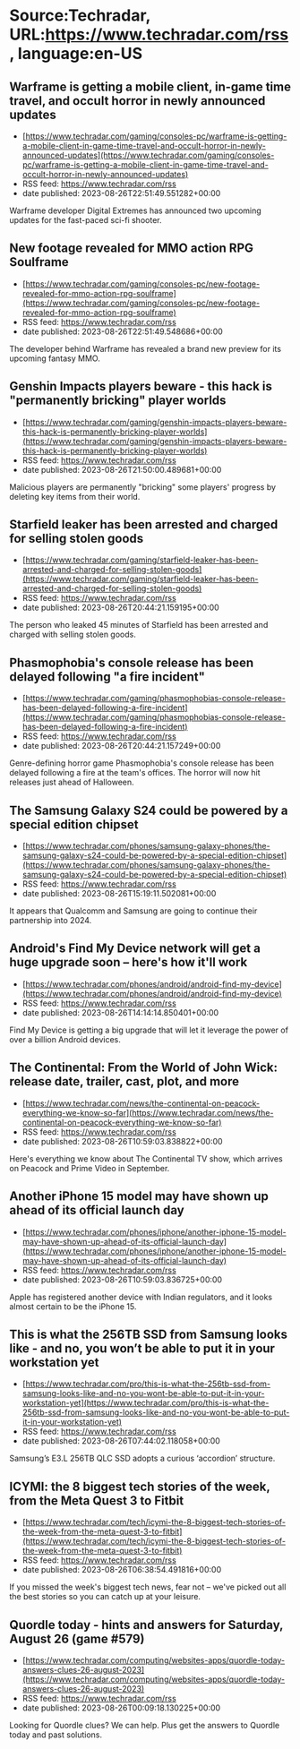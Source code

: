 # Source:Techradar, URL:https://www.techradar.com/rss, language:en-US

## Warframe is getting a mobile client, in-game time travel, and occult horror in newly announced updates
 - [https://www.techradar.com/gaming/consoles-pc/warframe-is-getting-a-mobile-client-in-game-time-travel-and-occult-horror-in-newly-announced-updates](https://www.techradar.com/gaming/consoles-pc/warframe-is-getting-a-mobile-client-in-game-time-travel-and-occult-horror-in-newly-announced-updates)
 - RSS feed: https://www.techradar.com/rss
 - date published: 2023-08-26T22:51:49.551282+00:00

Warframe developer Digital Extremes has announced two upcoming updates for the fast-paced sci-fi shooter.

## New footage revealed for MMO action RPG Soulframe
 - [https://www.techradar.com/gaming/consoles-pc/new-footage-revealed-for-mmo-action-rpg-soulframe](https://www.techradar.com/gaming/consoles-pc/new-footage-revealed-for-mmo-action-rpg-soulframe)
 - RSS feed: https://www.techradar.com/rss
 - date published: 2023-08-26T22:51:49.548686+00:00

The developer behind Warframe has revealed a brand new preview for its upcoming fantasy MMO.

## Genshin Impacts players beware - this hack is "permanently bricking" player worlds
 - [https://www.techradar.com/gaming/genshin-impacts-players-beware-this-hack-is-permanently-bricking-player-worlds](https://www.techradar.com/gaming/genshin-impacts-players-beware-this-hack-is-permanently-bricking-player-worlds)
 - RSS feed: https://www.techradar.com/rss
 - date published: 2023-08-26T21:50:00.489681+00:00

Malicious players are permanently "bricking" some players' progress by deleting key items from their world.

## Starfield leaker has been arrested and charged for selling stolen goods
 - [https://www.techradar.com/gaming/starfield-leaker-has-been-arrested-and-charged-for-selling-stolen-goods](https://www.techradar.com/gaming/starfield-leaker-has-been-arrested-and-charged-for-selling-stolen-goods)
 - RSS feed: https://www.techradar.com/rss
 - date published: 2023-08-26T20:44:21.159195+00:00

The person who leaked 45 minutes of Starfield has been arrested and charged with selling stolen goods.

## Phasmophobia's console release has been delayed following "a fire incident"
 - [https://www.techradar.com/gaming/phasmophobias-console-release-has-been-delayed-following-a-fire-incident](https://www.techradar.com/gaming/phasmophobias-console-release-has-been-delayed-following-a-fire-incident)
 - RSS feed: https://www.techradar.com/rss
 - date published: 2023-08-26T20:44:21.157249+00:00

Genre-defining horror game Phasmophobia's console release has been delayed following a fire at the team's offices. The horror will now hit releases just ahead of Halloween.

## The Samsung Galaxy S24 could be powered by a special edition chipset
 - [https://www.techradar.com/phones/samsung-galaxy-phones/the-samsung-galaxy-s24-could-be-powered-by-a-special-edition-chipset](https://www.techradar.com/phones/samsung-galaxy-phones/the-samsung-galaxy-s24-could-be-powered-by-a-special-edition-chipset)
 - RSS feed: https://www.techradar.com/rss
 - date published: 2023-08-26T15:19:11.502081+00:00

It appears that Qualcomm and Samsung are going to continue their partnership into 2024.

## Android's Find My Device network will get a huge upgrade soon – here's how it'll work
 - [https://www.techradar.com/phones/android/android-find-my-device](https://www.techradar.com/phones/android/android-find-my-device)
 - RSS feed: https://www.techradar.com/rss
 - date published: 2023-08-26T14:14:14.850401+00:00

Find My Device is getting a big upgrade that will let it leverage the power of over a billion Android devices.

## The Continental: From the World of John Wick: release date, trailer, cast, plot, and more
 - [https://www.techradar.com/news/the-continental-on-peacock-everything-we-know-so-far](https://www.techradar.com/news/the-continental-on-peacock-everything-we-know-so-far)
 - RSS feed: https://www.techradar.com/rss
 - date published: 2023-08-26T10:59:03.838822+00:00

Here's everything we know about The Continental TV show, which arrives on Peacock and Prime Video in September.

## Another iPhone 15 model may have shown up ahead of its official launch day
 - [https://www.techradar.com/phones/iphone/another-iphone-15-model-may-have-shown-up-ahead-of-its-official-launch-day](https://www.techradar.com/phones/iphone/another-iphone-15-model-may-have-shown-up-ahead-of-its-official-launch-day)
 - RSS feed: https://www.techradar.com/rss
 - date published: 2023-08-26T10:59:03.836725+00:00

Apple has registered another device with Indian regulators, and it looks almost certain to be the iPhone 15.

## This is what the 256TB SSD from Samsung looks like - and no, you won’t be able to put it in your workstation yet
 - [https://www.techradar.com/pro/this-is-what-the-256tb-ssd-from-samsung-looks-like-and-no-you-wont-be-able-to-put-it-in-your-workstation-yet](https://www.techradar.com/pro/this-is-what-the-256tb-ssd-from-samsung-looks-like-and-no-you-wont-be-able-to-put-it-in-your-workstation-yet)
 - RSS feed: https://www.techradar.com/rss
 - date published: 2023-08-26T07:44:02.118058+00:00

Samsung’s E3.L 256TB QLC SSD adopts a curious ‘accordion’ structure.

## ICYMI: the 8 biggest tech stories of the week, from the Meta Quest 3 to Fitbit
 - [https://www.techradar.com/tech/icymi-the-8-biggest-tech-stories-of-the-week-from-the-meta-quest-3-to-fitbit](https://www.techradar.com/tech/icymi-the-8-biggest-tech-stories-of-the-week-from-the-meta-quest-3-to-fitbit)
 - RSS feed: https://www.techradar.com/rss
 - date published: 2023-08-26T06:38:54.491816+00:00

If you missed the week's biggest tech news, fear not – we've picked out all the best stories so you can catch up at your leisure.

## Quordle today - hints and answers for Saturday, August 26 (game #579)
 - [https://www.techradar.com/computing/websites-apps/quordle-today-answers-clues-26-august-2023](https://www.techradar.com/computing/websites-apps/quordle-today-answers-clues-26-august-2023)
 - RSS feed: https://www.techradar.com/rss
 - date published: 2023-08-26T00:09:18.130225+00:00

Looking for Quordle clues? We can help. Plus get the answers to Quordle today and past solutions.

